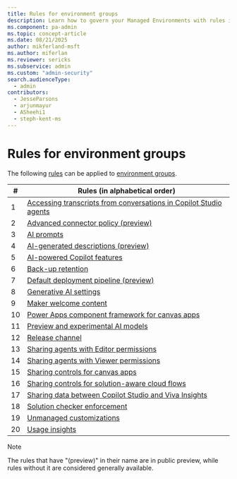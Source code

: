 ```yaml
---
title: Rules for environment groups
description: Learn how to govern your Managed Environments with rules in bulk.
ms.component: pa-admin
ms.topic: concept-article
ms.date: 08/21/2025
author: mikferland-msft
ms.author: miferlan
ms.reviewer: sericks
ms.subservice: admin
ms.custom: "admin-security"
search.audienceType: 
  - admin
contributors:
  - JesseParsons
  - arjunmayur
  - ASheehi1
  - steph-kent-ms
---
```


# Rules for environment groups

The following [rules](environment-groups.md#rules) can be applied to [environment groups](environment-groups.md).

| # | Rules (in alphabetical order) |
|----|----------|
| 1 | [Accessing transcripts from conversations in Copilot Studio agents](/microsoft-copilot-studio/admin-transcript-controls) |
| 2 | [Advanced connector policy (preview)](advanced-connector-policies.md) |
| 3 | [AI prompts](/ai-builder/administer#enable-or-disable-ai-prompts-in-power-platform-and-copilot-studio) |
| 4 | [AI-generated descriptions (preview)](/power-apps/maker/canvas-apps/save-publish-app#create-an-app-description-with-copilot-preview) |
| 5 | [AI-powered Copilot features](/power-apps/maker/canvas-apps/ai-overview?WT.mc_id=ppac_inproduct_settings) |
| 6 | [Back-up retention](backup-restore-environments.md) |
| 7 | [Default deployment pipeline (preview)](../alm/default-deployment-pipeline-rule-for-environment-groups.md) |
| 8 | [Generative AI settings](geographical-availability-copilot.md) |
| 9 | [Maker welcome content](welcome-content.md) |
| 10 | [Power Apps component framework for canvas apps](/power-apps/developer/component-framework/component-framework-for-canvas-apps) |
| 11 | [Preview and experimental AI models](preview-experimental-ai-models-rule.md) |
| 12 | [Release channel](https://go.microsoft.com/fwlink/?linkid=2237290) |
| 13 | [Sharing agents with Editor permissions](managed-environment-sharing-limits.md#agent-sharing-rules) |
| 14 | [Sharing agents with Viewer permissions](managed-environment-sharing-limits.md#agent-sharing-rules) |
| 15 | [Sharing controls for canvas apps](managed-environment-sharing-limits.md#canvas-app-sharing-rules) |
| 16 | [Sharing controls for solution-aware cloud flows](managed-environment-sharing-limits.md#solution-aware-cloud-flow-sharing-rules) |
| 17 | [Sharing data between Copilot Studio and Viva Insights](settings-features.md#sharing-copilot-studio-agent-data-with-viva-insights) |
| 18 | [Solution checker enforcement](managed-environment-solution-checker.md) |
| 19 | [Unmanaged customizations](../alm/block-unmanaged-customizations.md) |
| 20 | [Usage insights](managed-environment-usage-insights.md) |

> [!NOTE]
> The rules that have "(preview)" in their name are in public preview, while rules without it are considered generally available.
